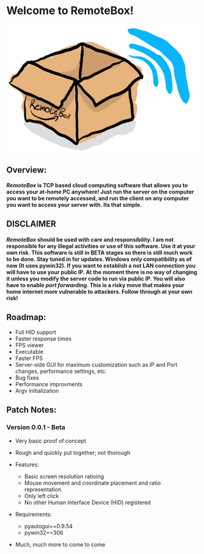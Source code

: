 # Welcome to RemoteBox!
![RemoteBox](https://github.com/Loganius-II/RemoteBox/blob/main/IMG_1877.jpeg)
## Overview:
#### *RemoteBox* is TCP based cloud computing software that allows you to access your at-home PC anywhere! Just run the server on the computer you want to be remotely accessed, and run the client on any computer you want to access your server with. Its that simple.

## DISCLAIMER

#### *RemoteBox* should be used with care and responsibility. I am not responsible for any **illegal** activities or use of this software. Use it at your own **risk**. This software is still in **BETA** stages so there is still much work to be done. Stay tuned in for updates. **Windows only compatibility** as of now (It uses pywin32). If you want to establish a not LAN connection you will have to use your public IP. At the moment there is no way of changing it unless you modify the server code to run via public IP. You will also have to enable *port forwarding*. This is a risky move that makes your home internet more vulnerable to attackers. Follow through at your own risk!


## Roadmap:
- Full HID support
- Faster response times
- FPS viewer
- Executable
- Faster FPS
- Server-side GUI for maximum customization such as IP and Port changes, performance settings, etc.
- Bug fixes
- Performance improvments
- Argv initialization

## Patch Notes:

### Version 0.0.1 - Beta
- Very basic proof of concept
- Rough and quickly put together; not thorough
- Features:
    - Basic screen resolution ratioing
    - Mouse movement and coordinate placement and ratio representation
    - Only left click
    - No other Human Interface Device (HID) registered

- Requirements:
   - pyautogui==0.9.54
   - pywin32==306
- Much, much more to come 
to come 
